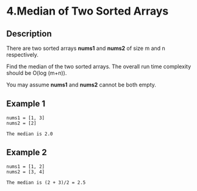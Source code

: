 # 4.Median of Two Sorted Arrays



## Description

There are two sorted arrays **nums1** and **nums2** of size m and n respectively.

Find the median of the two sorted arrays. The overall run time complexity should be O(log (m+n)).

You may assume **nums1** and **nums2** cannot be both empty.



## **Example 1**

```
nums1 = [1, 3]
nums2 = [2]

The median is 2.0
```

## **Example 2**

```
nums1 = [1, 2]
nums2 = [3, 4]

The median is (2 + 3)/2 = 2.5
```

